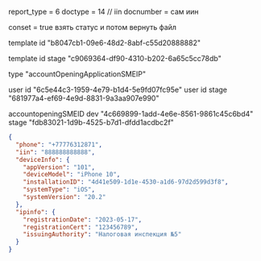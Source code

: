
report_type = 6 
doctype = 14 // iin 
docnumber = сам иин 

conset = true 
взять статус и потом вернуть файл 



template id 
"b8047cb1-09e6-48d2-8abf-c55d20888882"

template id stage 
"c9069364-df90-4310-b202-6a65c5cc78db"

type 
"accountOpeningApplicationSMEIP"

user id 
"6c5e44c3-1959-4e79-b1d4-5e9fd07fc95e"
user id stage 
"681977a4-ef69-4e9d-8831-9a3aa907e990"


accountopeningSMEID dev 
"4c669899-1add-4e6e-8561-9861c45c6bd4"
stage 
"fdb83021-1d9b-4525-b7d1-dfdd1acdbc2f"

```json
{
  "phone": "+77776312871",
  "iin": "888888888888",
  "deviceInfo": {
    "appVersion": "101",
    "deviceModel": "iPhone 10",
    "installationID": "4d41e509-1d1e-4530-a1d6-97d2d599d3f8",
    "systemType": "iOS",
    "systemVersion": "20.2"
  },
  "ipinfo": {
    "registrationDate": "2023-05-17",
    "registrationCert": "123456789",
    "issuingAuthority": "Налоговая инспекция №5"
  }
}
```